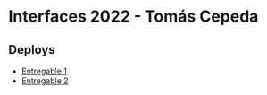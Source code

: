 # Interfaces 2022 - Tomás Cepeda

## Deploys

* [Entregable 1](https://tomascepeda.github.io/Interfaces/Entregable%201/index.html)
* [Entregable 2](https://tomascepeda.github.io/Interfaces/Entregable%202/index.html)
